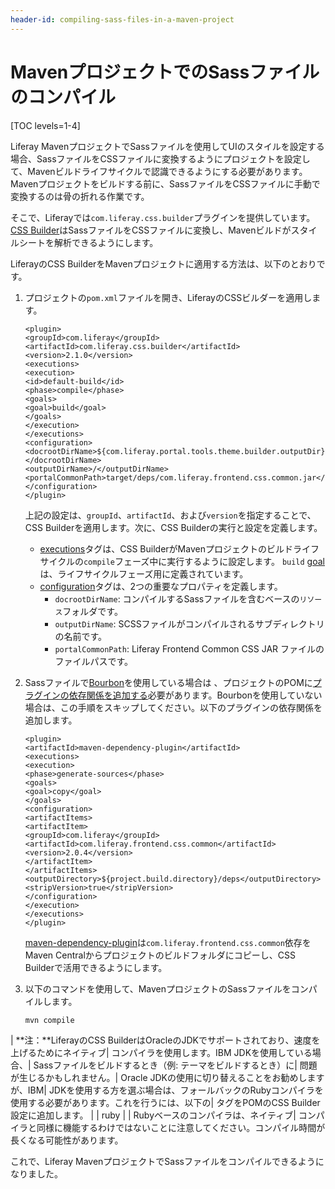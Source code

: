 ```yaml
---
header-id: compiling-sass-files-in-a-maven-project
---
```


# MavenプロジェクトでのSassファイルのコンパイル

[TOC levels=1-4]

Liferay MavenプロジェクトでSassファイルを使用してUIのスタイルを設定する場合、SassファイルをCSSファイルに変換するようにプロジェクトを設定して、Mavenビルドライフサイクルで認識できるようにする必要があります。Mavenプロジェクトをビルドする前に、SassファイルをCSSファイルに手動で変換するのは骨の折れる作業です。

そこで、Liferayでは`com.liferay.css.builder`プラグインを提供しています。[CSS Builder](/docs/7-1/reference/-/knowledge_base/r/css-builder-plugin)はSassファイルをCSSファイルに変換し、Mavenビルドがスタイルシートを解析できるようにします。

LiferayのCSS BuilderをMavenプロジェクトに適用する方法は、以下のとおりです。

1. プロジェクトの`pom.xml`ファイルを開き、LiferayのCSSビルダーを適用します。

       <plugin>
       <groupId>com.liferay</groupId>
       <artifactId>com.liferay.css.builder</artifactId>
       <version>2.1.0</version>
       <executions>
       <execution>
       <id>default-build</id>
       <phase>compile</phase>
       <goals>
       <goal>build</goal>
       </goals>
       </execution>
       </executions>
       <configuration>
       <docrootDirName>${com.liferay.portal.tools.theme.builder.outputDir}</docrootDirName>
       <outputDirName>/</outputDirName>
       <portalCommonPath>target/deps/com.liferay.frontend.css.common.jar</portalCommonPath>
       </configuration>
       </plugin>
   
   上記の設定は、`groupId`、`artifactId`、および`version`を指定することで、CSS Builderを適用します。次に、CSS Builderの実行と設定を定義します。

   - [executions](https://maven.apache.org/guides/mini/guide-configuring-plugins.html#Using_the_executions_Tag)タグは、CSS BuilderがMavenプロジェクトのビルドライフサイクルの`compile`フェーズ中に実行するように設定します。 `build`
      [goal](http://maven.apache.org/guides/introduction/introduction-to-the-lifecycle.html#A_Build_Phase_is_Made_Up_of_Plugin_Goals)は、ライフサイクルフェーズ用に定義されています。
   - [configuration](https://maven.apache.org/pom.html#Plugins)タグは、2つの重要なプロパティを定義します。
      - `docrootDirName`: コンパイルするSassファイルを含むベースの`リソース`フォルダです。
      - `outputDirName`: SCSSファイルがコンパイルされるサブディレクトリの名前です。
      - `portalCommonPath`: Liferay Frontend Common CSS JAR ファイルのファイルパスです。

2. Sassファイルで[Bourbon](http://bourbon.io/)を使用している場合は 、プロジェクトのPOMに[プラグインの依存関係を追加する](/docs/7-1/tutorials/-/knowledge_base/t/configuring-dependencies)必要があります。Bourbonを使用していない場合は、この手順をスキップしてください。以下のプラグインの依存関係を追加します。

       <plugin>
       <artifactId>maven-dependency-plugin</artifactId>
       <executions>
       <execution>
       <phase>generate-sources</phase>
       <goals>
       <goal>copy</goal>
       </goals>
       <configuration>
       <artifactItems>
       <artifactItem>
       <groupId>com.liferay</groupId>
       <artifactId>com.liferay.frontend.css.common</artifactId>
       <version>2.0.4</version>
       </artifactItem>
       </artifactItems>
       <outputDirectory>${project.build.directory}/deps</outputDirectory>
       <stripVersion>true</stripVersion>
       </configuration>
       </execution>
       </executions>
       </plugin>
   
   [maven-dependency-plugin](http://maven.apache.org/plugins/maven-dependency-plugin/)は`com.liferay.frontend.css.common`依存をMaven Centralからプロジェクトのビルドフォルダにコピーし、CSS Builderで活用できるようにします。

3. 以下のコマンドを使用して、MavenプロジェクトのSassファイルをコンパイルします。

       mvn compile
   
| **注：**LiferayのCSS BuilderはOracleのJDKでサポートされており、速度を上げるためにネイティブ| コンパイラを使用します。IBM JDKを使用している場合、| Sassファイルをビルドするとき（例: テーマをビルドするとき）に| 問題が生じるかもしれません。| Oracle JDKの使用に切り替えることをお勧めしますが、IBM| JDKを使用する方を選ぶ場合は、フォールバックのRubyコンパイラを使用する必要があります。これを行うには、以下の| タグをPOMのCSS Builder設定に追加します。
|
|     <sassCompilerClassName>ruby</sasscompilerClassName>
|
| Rubyベースのコンパイラは、ネイティブ| コンパイラと同様に機能するわけではないことに注意してください。コンパイル時間が長くなる可能性があります。

 これで、Liferay MavenプロジェクトでSassファイルをコンパイルできるようになりました。
